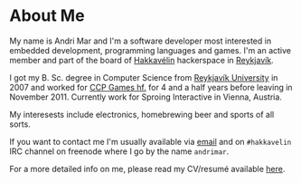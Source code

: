 # About Me #
My name is Andri Mar and I'm a software developer most interested in embedded development, programming languages and games. I'm an active member and part of the board of [Hakkavélin](http://www.hakkavelin.is "Reykjavík Hackerspace") hackerspace in [Reykjavík](http://en.wikipedia.org/wiki/Reykjavík).

I got my B. Sc. degree in Computer Science from [Reykjavík University](http://ru.is) in 2007 and worked for [CCP Games hf.](http://ccpgames.com) for 4 and a half years before leaving in November 2011. Currently work for Sproing Interactive in Vienna, Austria.

My interesests include electronics, homebrewing beer and sports of all sorts.

If you want to contact me I'm usually available via [email](andri.m.jonsson@gmail.com) and on `#hakkavelin` IRC channel on freenode where I go by the name `andrimar`.

For a more detailed info on me, please read my CV/resumé available [here](http://andrimar.is/files/cv.pdf).
